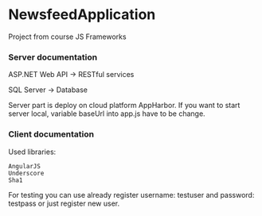 NewsfeedApplication
===================

Project from course JS Frameworks

### Server documentation 

ASP.NET Web API -> RESTful services

SQL Server -> Database

Server part is deploy on cloud platform AppHarbor.
If you want to start server local, variable baseUrl into app.js have to be change.

### Client documentation

Used libraries:
```
AngularJS
Underscore
Sha1
```

For testing you can use already register username: testuser and password: testpass or just register new user.
